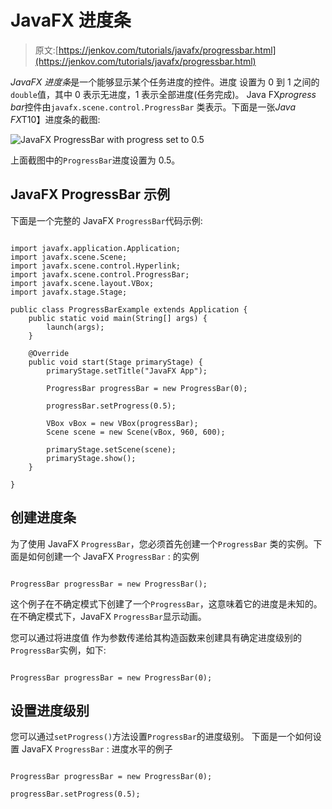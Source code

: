 # JavaFX 进度条

> 原文:[https://jenkov.com/tutorials/javafx/progressbar.html](https://jenkov.com/tutorials/javafx/progressbar.html)

*JavaFX 进度条*是一个能够显示某个任务进度的控件。进度 设置为 0 到 1 之间的`double`值，其中 0 表示无进度，1 表示全部进度(任务完成)。 Java FX*progress bar*控件由`javafx.scene.control.ProgressBar` 类表示。下面是一张*Java FX*T10】进度条的截图:

![JavaFX ProgressBar with progress set to 0.5](../Images/19351880405e905bac918b69cbd61298.png)

上面截图中的`ProgressBar`进度设置为 0.5。

## JavaFX ProgressBar 示例

下面是一个完整的 JavaFX `ProgressBar`代码示例:

```

import javafx.application.Application;
import javafx.scene.Scene;
import javafx.scene.control.Hyperlink;
import javafx.scene.control.ProgressBar;
import javafx.scene.layout.VBox;
import javafx.stage.Stage;

public class ProgressBarExample extends Application {
    public static void main(String[] args) {
        launch(args);
    }

    @Override
    public void start(Stage primaryStage) {
        primaryStage.setTitle("JavaFX App");

        ProgressBar progressBar = new ProgressBar(0);

        progressBar.setProgress(0.5);

        VBox vBox = new VBox(progressBar);
        Scene scene = new Scene(vBox, 960, 600);

        primaryStage.setScene(scene);
        primaryStage.show();
    }

}

```

## 创建进度条

为了使用 JavaFX `ProgressBar`，您必须首先创建一个`ProgressBar` 类的实例。下面是如何创建一个 JavaFX `ProgressBar` : 的实例

```

ProgressBar progressBar = new ProgressBar();

```

这个例子在不确定模式下创建了一个`ProgressBar`，这意味着它的进度是未知的。 在不确定模式下，JavaFX `ProgressBar`显示动画。

您可以通过将进度值 作为参数传递给其构造函数来创建具有确定进度级别的`ProgressBar`实例，如下:

```

ProgressBar progressBar = new ProgressBar(0);

```

## 设置进度级别

您可以通过`setProgress()`方法设置`ProgressBar`的进度级别。 下面是一个如何设置 JavaFX `ProgressBar` : 进度水平的例子

```

ProgressBar progressBar = new ProgressBar(0);

progressBar.setProgress(0.5);

```